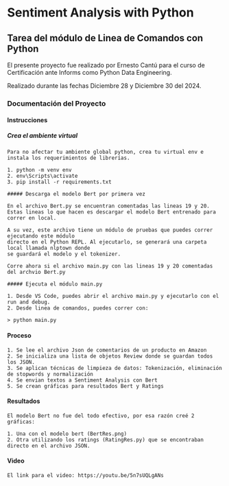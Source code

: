 # Sentiment Analysis with Python

## Tarea del módulo de Linea de Comandos con Python

El presente proyecto fue realizado por Ernesto Cantú para el curso de Certificación ante Informs como
Python Data Engineering.

Realizado durante las fechas Diciembre 28 y Diciembre 30 del 2024.

### Documentación del Proyecto

#### Instrucciones
   ##### Crea el ambiente virtual 
    Para no afectar tu ambiente global python, crea tu virtual env e instala los requerimientos de librerías.

    1. python -m venv env
    2. env\Scripts\activate
    3. pip install -r requirements.txt

    ##### Descarga el modelo Bert por primera vez

    En el archivo Bert.py se encuentran comentadas las lineas 19 y 20.
    Estas lineas lo que hacen es descargar el modelo Bert entrenado para correr en local.
    
    A su vez, este archivo tiene un módulo de pruebas que puedes correr ejecutando este módulo 
    directo en el Python REPL. Al ejecutarlo, se generará una carpeta local llamada nlptown donde 
    se guardará el modelo y el tokenizer.

    Corre ahora si el archivo main.py con las lineas 19 y 20 comentadas del archvio Bert.py

    ##### Ejecuta el módulo main.py

    1. Desde VS Code, puedes abrir el archivo main.py y ejecutarlo con el run and debug.
    2. Desde linea de comandos, puedes correr con:
    
    > python main.py

#### Proceso

    1. Se lee el archivo Json de comentarios de un producto en Amazon
    2. Se inicializa una lista de objetos Review donde se guardan todos los JSON.
    3. Se aplican técnicas de limpieza de datos: Tokenización, eliminación de stopwords y normalización
    4. Se envian textos a Sentiment Analysis con Bert 
    5. Se crean gráficas para resultados Bert y Ratings


#### Resultados
    El modelo Bert no fue del todo efectivo, por esa razón creé 2 gráficas:

    1. Una con el modelo bert (BertRes.png)
    2. Otra utilizando los ratings (RatingRes.py) que se encontraban directo en el archivo JSON.

#### Video

    El link para el video: https://youtu.be/5n7sUQLgANs